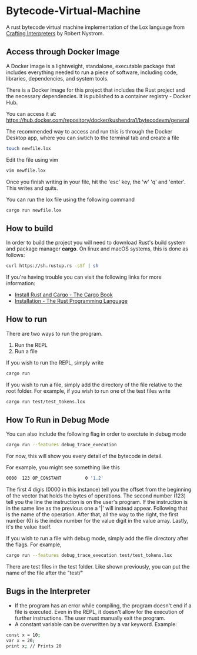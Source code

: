 # Bytecode-Virtual-Machine
A rust bytecode virtual machine implementation of the Lox language from [Crafting Interpreters](https://craftinginterpreters.com) by Robert Nystrom.

## Access through Docker Image
A Docker image is a lightweight, standalone, executable package that includes everything needed to run a piece of software, including code, libraries, dependencies, and system tools.

There is a Docker image for this project that includes the Rust project and the necessary dependencies. It is published to a container registry - Docker Hub.

You can access it at: https://hub.docker.com/repository/docker/kushendra1/bytecodevm/general

The recommended way to access and run this is through the Docker Desktop app, where you can swtich to the terminal tab and create a file

```bash
touch newfile.lox
```

Edit the file using vim

```bash
vim newfile.lox
```

Once you finish writing in your file, hit the 'esc' key, the 'w' 'q' and 'enter'. This writes and quits.

You can run the lox file using the following command

```bash
cargo run newfile.lox
```

## How to build
In order to build the project you will need to download Rust's build system and package manager **cargo**. On linux and macOS systems, this is done as follows:
```bash
curl https://sh.rustup.rs -sSf | sh
```
If you're having trouble you can visit the following links for more information:
* [Install Rust and Cargo - The Cargo Book](https://doc.rust-lang.org/cargo/getting-started/installation.html)
* [Installation - The Rust Programming Language](https://doc.rust-lang.org/book/ch01-01-installation.html)


## How to run
There are two ways to run the program.
1) Run the REPL
2) Run a file
 
If you wish to run the REPL, simply write 
```bash
cargo run
```
If you wish to run a file, simply add the directory of the file relative to the root folder. For example, if you wish to run one of the test files write
```bash
cargo run test/test_tokens.lox
```


## How To Run in Debug Mode
You can also include the following flag in order to exectute in debug mode
```bash
cargo run --features debug_trace_execution
```
For now, this will show you every detail of the bytecode in detail.

For example, you might see something like this
```bash
0000  123 OP_CONSTANT         0 '1.2'
```
The first 4 digis (0000 in this instance) tell you the offset from the beginning of the
vector that holds the bytes of operations. The second number (123) tell you the line the 
instruction is on the user's program. If the instruction is in the same line as the previous one
a '|' will instead appear. Following that is the name of the operation. After that, all the way
to the right, the first number (0) is the index number for the value digit in the value array.
Lastly, it's the value itself.

If you wish to run a file with debug mode, simply add the file directory after the flags. For example,
```bash
cargo run --features debug_trace_execution test/test_tokens.lox
```
There are test files in the test folder. Like shown previously, you can put the name of the file after the "test/"

## Bugs in the Interpreter
 - If the program has an error while compiling, the program doesn't end if a file is executed. Even in the REPL, it doesn't allow for the execution of further instructions. The user must manually exit the program.
 - A constant variable can be overwritten by a var keyword. Example:
 ```bash
 const x = 10;
 var x = 20;
 print x; // Prints 20
 ```
 


